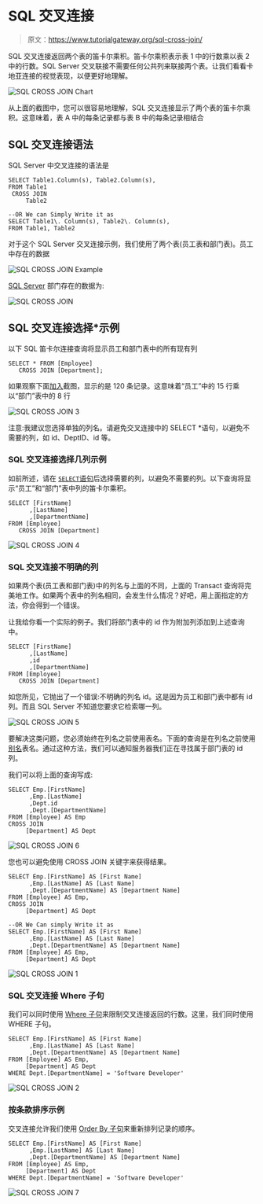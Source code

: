 # SQL 交叉连接

> 原文：<https://www.tutorialgateway.org/sql-cross-join/>

SQL 交叉连接返回两个表的笛卡尔乘积。笛卡尔乘积表示表 1 中的行数乘以表 2 中的行数。SQL Server 交叉联接不需要任何公共列来联接两个表。让我们看看卡地亚连接的视觉表现，以便更好地理解。

![SQL CROSS JOIN Chart](img/b99b3433b9cf3e16517be489a88b01d2.png)

从上面的截图中，您可以很容易地理解，SQL 交叉连接显示了两个表的笛卡尔乘积。这意味着，表 A 中的每条记录都与表 B 中的每条记录相结合

## SQL 交叉连接语法

SQL Server 中交叉连接的语法是

```
SELECT Table1.Column(s), Table2.Column(s),
FROM Table1
 CROSS JOIN
     Table2 

--OR We can Simply Write it as
SELECT Table1\. Column(s), Table2\. Column(s),
FROM Table1, Table2 
```

对于这个 SQL Server 交叉连接示例，我们使用了两个表(员工表和部门表)。员工中存在的数据

![SQL CROSS JOIN Example](img/0818dbcbb8a8dbe7dd9cff0fa2bed373.png)

[SQL Server](https://www.tutorialgateway.org/sql/) 部门存在的数据为:

![SQL CROSS JOIN](img/aff47d2ce5cff6a22067a68da5303b1c.png)

## SQL 交叉连接选择*示例

以下 SQL 笛卡尔连接查询将显示员工和部门表中的所有现有列

```
SELECT * FROM [Employee]
   CROSS JOIN [Department];
```

如果观察下面[加入](https://www.tutorialgateway.org/sql-joins/)截图，显示的是 120 条记录。这意味着“员工”中的 15 行乘以“部门”表中的 8 行

![SQL CROSS JOIN 3](img/7b5e882d8023ac9ad9d20520de42a1bf.png)

注意:我建议您选择单独的列名。请避免交叉连接中的 SELECT *语句，以避免不需要的列，如 id、DeptID、id 等。

### SQL 交叉连接选择几列示例

如前所述，请在 [`SELECT`语句](https://www.tutorialgateway.org/sql-select-statement/)后选择需要的列，以避免不需要的列。以下查询将显示“员工”和“部门”表中列的笛卡尔乘积。

```
SELECT [FirstName]
      ,[LastName]
      ,[DepartmentName]
FROM [Employee]
   CROSS JOIN [Department]
```

![SQL CROSS JOIN 4](img/701f485edf2ece6987b0dc6f039e1193.png)

### SQL 交叉连接不明确的列

如果两个表(员工表和部门表)中的列名与上面的不同，上面的 Transact 查询将完美地工作。如果两个表中的列名相同，会发生什么情况？好吧，用上面指定的方法，你会得到一个错误。

让我给你看一个实际的例子。我们将部门表中的 id 作为附加列添加到上述查询中。

```
SELECT [FirstName]
      ,[LastName]
      ,id
      ,[DepartmentName]
FROM [Employee]
   CROSS JOIN [Department]
```

如您所见，它抛出了一个错误:不明确的列名 id。这是因为员工和部门表中都有 id 列。而且 SQL Server 不知道您要求它检索哪一列。

![SQL CROSS JOIN 5](img/a2441446ec025c68f8d0529fe5dee202.png)

要解决这类问题，您必须始终在列名之前使用表名。下面的查询是在列名之前使用[别名](https://www.tutorialgateway.org/sql-alias/)表名。通过这种方法，我们可以通知服务器我们正在寻找属于部门表的 id 列。

我们可以将上面的查询写成:

```
SELECT Emp.[FirstName]
      ,Emp.[LastName]
      ,Dept.id
      ,Dept.[DepartmentName]
FROM [Employee] AS Emp
CROSS JOIN
     [Department] AS Dept
```

![SQL CROSS JOIN 6](img/727786959c4834781dfc03d5efde596d.png)

您也可以避免使用 CROSS JOIN 关键字来获得结果。

```
SELECT Emp.[FirstName] AS [First Name]
      ,Emp.[LastName] AS [Last Name]
      ,Dept.[DepartmentName] AS [Department Name]
FROM [Employee] AS Emp,
CROSS JOIN
     [Department] AS Dept

--OR We Can simply Write it as
SELECT Emp.[FirstName] AS [First Name]
      ,Emp.[LastName] AS [Last Name]
      ,Dept.[DepartmentName] AS [Department Name]
FROM [Employee] AS Emp,
     [Department] AS Dept
```

![SQL CROSS JOIN 1](img/40e959859a418710d7bbd91258e020f1.png)

### SQL 交叉连接 Where 子句

我们可以同时使用 [Where 子句](https://www.tutorialgateway.org/sql-where-clause/)来限制交叉连接返回的行数。这里，我们同时使用 WHERE 子句。

```
SELECT Emp.[FirstName] AS [First Name]
      ,Emp.[LastName] AS [Last Name]
      ,Dept.[DepartmentName] AS [Department Name]
FROM [Employee] AS Emp,
     [Department] AS Dept
WHERE Dept.[DepartmentName] = 'Software Developer'
```

![SQL CROSS JOIN 2](img/8886aee04569d1b3f6b342f6642b48d7.png)

### 按条款排序示例

交叉连接允许我们使用 [Order By 子句](https://www.tutorialgateway.org/sql-order-by-clause/)来重新排列记录的顺序。

```
SELECT Emp.[FirstName] AS [First Name]
      ,Emp.[LastName] AS [Last Name]
      ,Dept.[DepartmentName] AS [Department Name]
FROM [Employee] AS Emp,
     [Department] AS Dept
WHERE Dept.[DepartmentName] = 'Software Developer'
```

![SQL CROSS JOIN 7](img/e3c540e8e3fc6e844527c427e87fca07.png)